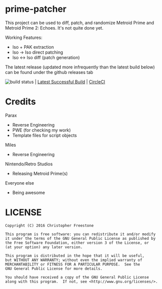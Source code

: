 prime-patcher
=============

This project can be used to diff, patch, and randomize Metroid Prime and Metroid Prime 2: Echoes. It's not quite done yet.

Working Features:
* Iso + PAK extraction
* Iso -> Iso direct patching
* Iso <-> Iso diff (patch generation)

The latest release (updated more infrequently than the latest build below) can be found under the github releases tab

![build status](https://circleci.com/gh/Pwootage/prime-randomizer.png?circle-token=0cc2559ae2175225d34e6aeaf08ca37446bb7dec)
| [Latest Successful Build](https://circleci.com/api/v1/project/Pwootage/prime-randomizer/latest/artifacts/0//home/ubuntu/prime-randomizer/build/libs/patcher-0.1-SNAPSHOT.jar?branch=master&filter=successful)
| [CircleCI](https://circleci.com/gh/Pwootage/prime-randomizer)

# Credits

Parax
* Reverse Engineering
* PWE (for checking my work)
* Template files for script objects

Miles
* Reverse Engineering

Nintendo/Retro Studios
* Releasing Metroid Prime(s)

Everyone else
* Being awesome

# LICENSE
    Copyright (C) 2016 Christopher Freestone

    This program is free software: you can redistribute it and/or modify
    it under the terms of the GNU General Public License as published by
    the Free Software Foundation, either version 3 of the License, or
    (at your option) any later version.

    This program is distributed in the hope that it will be useful,
    but WITHOUT ANY WARRANTY; without even the implied warranty of
    MERCHANTABILITY or FITNESS FOR A PARTICULAR PURPOSE.  See the
    GNU General Public License for more details.

    You should have received a copy of the GNU General Public License
    along with this program.  If not, see <http://www.gnu.org/licenses/>.

